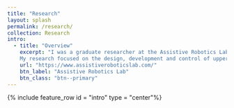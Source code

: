 ```yaml
---
title: "Research"
layout: splash
permalink: /research/
collection: Research
intro: 
  - title: "Overview"
    excerpt: "I was a graduate researcher at the Assistive Robotics Lab, led by Dr. Alan Asbeck. To know more, check out the lab website shown. 
    My research focused on the design, development and control of upper body exoskeletons, particularly to augment human lifting."
    url: "https://www.assistiveroboticslab.com/"
    btn_label: "Assistive Robotics Lab"
    btn_class: "btn--primary"
---
```


{% include feature_row id = "intro" type = "center"%}
